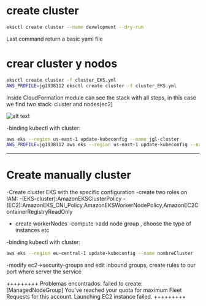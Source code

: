 # create cluster
```sh
eksctl create cluster --name development --dry-run
```
Last command return a basic yaml file
# crear cluster y nodos
```sh
eksctl create cluster -f cluster_EKS.yml
AWS_PROFILE=jg1938112 eksctl create cluster -f cluster_EKS.yml
```
Inside CloudFormation module can see the stack with all steps, in this case we find two stack: cluster and nodes(ec2)

![alt text](/documents/cloudformation.png "cloudformation")

-binding kubectl with cluster:
```sh
aws eks --region us-east-1 update-kubeconfig --name jgl-cluster
AWS_PROFILE=jg1938112 aws eks --region us-east-1 update-kubeconfig --name jgl-clusterkubectl
```

--------------------------------------------------------
# Create manually cluster
-Create cluster EKS with the specific configuration
-create two roles on IAM:
    -(EKS-cluster):AmazonEKSClusterPolicy
    -(EC2):AmazonEKS_CNI_Policy,AmazonEKSWorkerNodePolicy,AmazonEC2ContainerRegistryReadOnly
- create workerNodes
    -compute->add node group , choose the type of instances etc
    
-binding kubectl with cluster:
```sh
aws eks --region eu-central-1 update-kubeconfig --name nombreCluster
```
-modify ec2->security-groups and edit inbound groups, create rules to our port where server the service 




+++++++++
Problemas encontrados:
failed to create: [ManagedNodeGroup]
You've reached your quota for maximum Fleet Requests for this account. Launching EC2 instance failed.
+++++++++